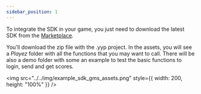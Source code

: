 ```yaml
---
sidebar_position: 1
---
```


To integrate the SDK in your game, you just need to download the latest SDK from the [Marketplace](https://marketplace.gamemaker.io/assets/12043/playez-scores-achievements-and-more).

You'll download the zip file with the .yyp project. In the assets, you will see a _Playez_ folder with all the functions that you may want to call. There will be also a demo folder with some an example to test the basic functions to login, send and get scores.

<img src="../../img/example_sdk_gms_assets.png" style={{ width: 200, height: "100%" }} />
